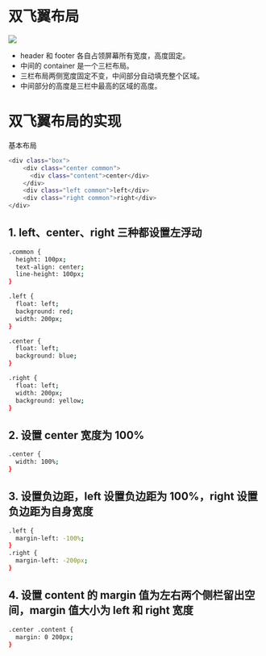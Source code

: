 # 双飞翼布局

![](https://img-blog.csdnimg.cn/20190118092113972.png)

- header 和 footer 各自占领屏幕所有宽度，高度固定。
- 中间的 container 是一个三栏布局。
- 三栏布局两侧宽度固定不变，中间部分自动填充整个区域。
- 中间部分的高度是三栏中最高的区域的高度。

# 双飞翼布局的实现

基本布局

```bash
<div class="box">
    <div class="center common">
      <div class="content">center</div>
    </div>
    <div class="left common">left</div>
    <div class="right common">right</div>
</div>
```

## 1. left、center、right 三种都设置左浮动

```bash
.common {
  height: 100px;
  text-align: center;
  line-height: 100px;
}

.left {
  float: left;
  background: red;
  width: 200px;
}

.center {
  float: left;
  background: blue;
}

.right {
  float: left;
  width: 200px;
  background: yellow;
}
```

## 2. 设置 center 宽度为 100%

```bash
.center {
  width: 100%;
}
```

## 3. 设置负边距，left 设置负边距为 100%，right 设置负边距为自身宽度

```bash
.left {
  margin-left: -100%;
}
.right {
  margin-left: -200px;
}
```

## 4. 设置 content 的 margin 值为左右两个侧栏留出空间，margin 值大小为 left 和 right 宽度

```bash
.center .content {
  margin: 0 200px;
}
```
